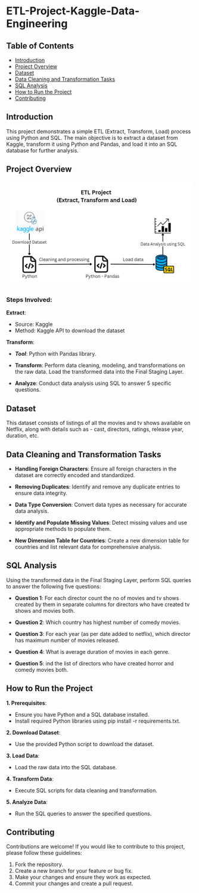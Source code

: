 # ETL-Project-Kaggle-Data-Engineering 

## Table of Contents

- [Introduction](#introduction)
- [Project Overview](#project-overview)
- [Dataset](#dataset)
- [Data Cleaning and Transformation Tasks](#data-cleaning-and-transformation-tasks)
- [SQL Analysis](#SQL-Analysis)
- [How to Run the Project](#how-to-run-the-project)
- [Contributing](#contributing)

## Introduction

This project demonstrates a simple ETL (Extract, Transform, Load) process using Python and SQL. The main objective is to extract a dataset from Kaggle, transform it using Python and Pandas, and load it into an SQL database for further analysis.

## Project Overview
![Alt Text](ETL.png) <br>

### Steps Involved:
**Extract**: 
- Source: Kaggle
- Method: Kaggle API to download the dataset
  
**Transform**:
- ***Tool***: Python with Pandas library.
  
- **Transform**: Perform data cleaning, modeling, and transformations on the raw data. Load the transformed data into the Final Staging Layer.
  
- **Analyze**: Conduct data analysis using SQL to answer 5 specific questions.

## Dataset

This dataset consists of listings of all the movies and tv shows available on Netflix, along with details such as - cast, directors, ratings, release year, duration, etc.

## Data Cleaning and Transformation Tasks

- **Handling Foreign Characters**: Ensure all foreign characters in the dataset are correctly encoded and standardized.

- **Removing Duplicates**: Identify and remove any duplicate entries to ensure data integrity.
  
- **Data Type Conversion**: Convert data types as necessary for accurate data analysis.
  
- **Identify and Populate Missing Values**: Detect missing values and use appropriate methods to populate them.
  
- **New Dimension Table for Countries**: Create a new dimension table for countries and list relevant data for comprehensive analysis.

## SQL Analysis

Using the transformed data in the Final Staging Layer, perform SQL queries to answer the following five questions:

- **Question 1**: For each director count the no of movies and tv shows created by them in separate columns 
for directors who have created tv shows and movies both.

- **Question 2**: Which country has highest number of comedy movies.
  
- **Question 3**: For each year (as per date added to netflix), which director has maximum number of movies released.
  
- **Question 4**: What is average duration of movies in each genre.
  
- **Question 5**: ind the list of directors who have created horror and comedy movies both.

## How to Run the Project

 **1. Prerequisites**:
- Ensure you have Python and a SQL database installed.
- Install required Python libraries using pip install -r requirements.txt.

**2. Download Dataset**: 
- Use the provided Python script to download the dataset.

**3. Load Data**:
- Load the raw data into the SQL database.
  
**4. Transform Data**:
- Execute SQL scripts for data cleaning and transformation.

**5. Analyze Data**: 
- Run the SQL queries to answer the specified questions.

## Contributing

Contributions are welcome! If you would like to contribute to this project, please follow these guidelines:

1. Fork the repository.
2. Create a new branch for your feature or bug fix.
3. Make your changes and ensure they work as expected.
4. Commit your changes and create a pull request.

